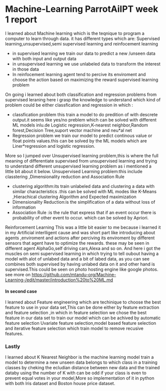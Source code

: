 # Machine-Learning ParrotAiIPT week 1 report
I learned about Machine learning which is the teqnique to program a computer to learn through data.
it has different types which are:
   Supervised learning,unsupervised,semi supervised learning and reinfocement learning
* in supervised learning we train our data to predict a new /unseen data with both input and output data
* in unsupervised learning we use unlabeled data to transform the interest in those data
* In reinfocement learning agent tend to percive its enviroment and choose the action based on maximizing the reward
  supervised learning problem
  
On going i learned about  both classification and regression problems from supervised leraning here i grasp the knowledge to understand which kind of problem could be either classfication and regression in which :
* classfication problem this train a model to do predition of with descrete output.it seems like yes/no preblem which can be solved with different ML models inlu.de Logistic regression,K-nearest neighbor,Random forest,Decision Tree,suport vector machine and neu*al net
* Regression problem we train our model to predict continous value or float points values.this can be solved by the ML models which are Liner*regression and logistic regression.
 
More so I jumped over Unsupervised learning problem,this is where the full meaning of differentiate supervised from unsupervised learning and trying to understand different unsupervised learning problem as i mentioned a little bit about it below. Unsupervised Learning problem:this include classtering ,Dimensionality reduction and Association Rule
* clustering algorithm:its train unlabeled data and clustering a data with similar characteristics .this can be solved with ML modes like K-Means ,Hierachical clustering Algorithm and Expected maximization
* Dimensionality Reduction:is the simplification of a data without loss of information 
* Association Rule :is the rule that express that if an event occur there is probability of other 
   event to occur. which can be solved by Apriori.
   
Reinforcement Learning This was a little bit easier to me because i learned it in my Artificial interlligent cause  and was short part like introducing about agents ,enviroment and actions after perciving its enviroment by different sensors that agent have to optimize the rewards. these may be seen in different agent AlphaGo,self driving cars,Alexa and so on. And here i got the muscles on semi supervised learning in which trying to tell oubout having a model with alot of unlabed data and a bit of labed data, as you can see combines both supervised by having unlabed data on it and other hand is supervised.This could be seen on photo hosting engine like google photos. see more on 
https://github.com/mtandu-org/Machine-Learning-/edit/master/introduction%20to%20ML.md



#### In second case
I learned about Feature engineering which are techinique to choose the best feature to use in your data set,This can be done either by feature extraction and feature selection ,in which in feature selection we chose the best feature in our data set to train our model which can be achived by automatic feature selection Uvariate feature selection,model based feature selection and iterative feature selection which train model to remove recusive features.
 ### Lastly
 I learned about K Nearest Neighbor is the machine learning model train a model to determine a new unseen data belongs to which class in a training classes by cheking the ecludian distance between new data and the trained databy using the number of K with can be odd if your class is even to prevent equal votes in your model,More so implementation of it in python with both Iris dataset and Boston house price dataset.


